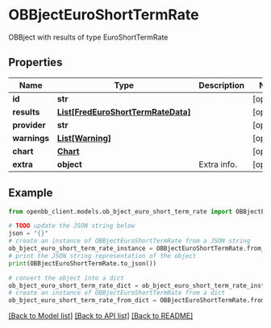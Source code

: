 # OBBjectEuroShortTermRate

OBBject with results of type EuroShortTermRate

## Properties

Name | Type | Description | Notes
------------ | ------------- | ------------- | -------------
**id** | **str** |  | [optional] 
**results** | [**List[FredEuroShortTermRateData]**](FredEuroShortTermRateData.md) |  | [optional] 
**provider** | **str** |  | [optional] 
**warnings** | [**List[Warning]**](Warning.md) |  | [optional] 
**chart** | [**Chart**](Chart.md) |  | [optional] 
**extra** | **object** | Extra info. | [optional] 

## Example

```python
from openbb_client.models.ob_bject_euro_short_term_rate import OBBjectEuroShortTermRate

# TODO update the JSON string below
json = "{}"
# create an instance of OBBjectEuroShortTermRate from a JSON string
ob_bject_euro_short_term_rate_instance = OBBjectEuroShortTermRate.from_json(json)
# print the JSON string representation of the object
print(OBBjectEuroShortTermRate.to_json())

# convert the object into a dict
ob_bject_euro_short_term_rate_dict = ob_bject_euro_short_term_rate_instance.to_dict()
# create an instance of OBBjectEuroShortTermRate from a dict
ob_bject_euro_short_term_rate_from_dict = OBBjectEuroShortTermRate.from_dict(ob_bject_euro_short_term_rate_dict)
```
[[Back to Model list]](../README.md#documentation-for-models) [[Back to API list]](../README.md#documentation-for-api-endpoints) [[Back to README]](../README.md)


